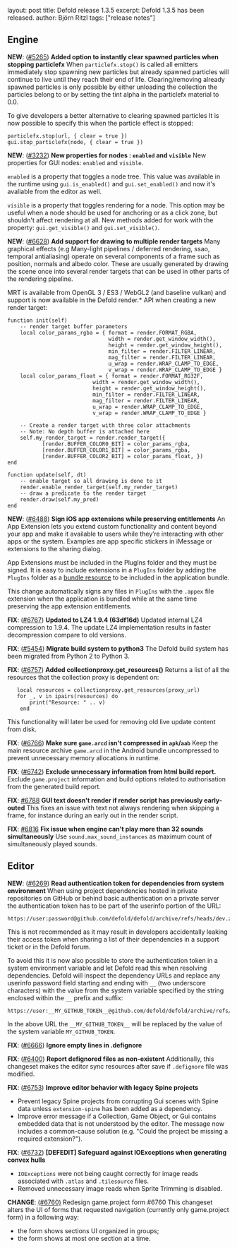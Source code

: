 layout: post
title:  Defold release 1.3.5
excerpt: Defold 1.3.5 has been released.
author: Björn Ritzl
tags: ["release notes"]


## Engine
__NEW__: ([#5265](https://github.com/defold/defold/issues/5265)) __Added option to instantly clear spawned particles when stopping particlefx__ 
When `particlefx.stop()` is called all emitters immediately stop spawning new particles but already spawned particles will continue to live until they reach their end of life. Clearing/removing already spawned particles is only possible by either unloading the collection the particles belong to or by setting the tint alpha in the particlefx material to 0.0. 

To give developers a better alternative to clearing spawned particles It is now possible to specify this when the particle effect is stopped:

```
particlefx.stop(url, { clear = true })
gui.stop_particlefx(node, { clear = true })
```


__NEW__: ([#3232](https://github.com/defold/defold/issues/3232)) __New properties for nodes : `enabled` and `visible`__ 
New properties for GUI nodes: `enabled` and `visible`.

`enabled` is a property that toggles a node tree. This value was available in the runtime using `gui.is_enabled()` and `gui.set_enabled()` and now it's avaliable from the editor as well.

`visible` is a property that toggles rendering for a node. This option may be useful when a node should be used for anchoring or as a click zone, but shouldn't affect rendering at all. New methods added for work with the property: `gui.get_visible()` and `gui.set_visible()`.


__NEW__: ([#6628](https://github.com/defold/defold/issues/6628)) __Add support for drawing to multiple render targets__ 
Many graphical effects (e.g Many-light pipelines / deferred rendering, ssao, temporal antialiasing) operate on several components of a frame such as position, normals and albedo color. These are usually generated by drawing the scene once into several render targets that can be used in other parts of the rendering pipeline. 

MRT is available from OpenGL 3 / ES3 / WebGL2 (and baseline vulkan) and support is now available in the Defold render.* API when creating a new render target:

```
function init(self)
    -- render target buffer parameters
    local color_params_rgba = { format = render.FORMAT_RGBA,
                                width = render.get_window_width(),
                                height = render.get_window_height(),
                                min_filter = render.FILTER_LINEAR,
                                mag_filter = render.FILTER_LINEAR,
                                u_wrap = render.WRAP_CLAMP_TO_EDGE,
                                v_wrap = render.WRAP_CLAMP_TO_EDGE }
    local color_params_float = { format = render.FORMAT_RG32F,
                           width = render.get_window_width(),
                           height = render.get_window_height(),
                           min_filter = render.FILTER_LINEAR,
                           mag_filter = render.FILTER_LINEAR,
                           u_wrap = render.WRAP_CLAMP_TO_EDGE,
                           v_wrap = render.WRAP_CLAMP_TO_EDGE }

    -- Create a render target with three color attachments
    -- Note: No depth buffer is attached here
    self.my_render_target = render.render_target({
           [render.BUFFER_COLOR0_BIT] = color_params_rgba,
           [render.BUFFER_COLOR1_BIT] = color_params_rgba,
           [render.BUFFER_COLOR2_BIT] = color_params_float, })
end

function update(self, dt)
    -- enable target so all drawing is done to it
    render.enable_render_target(self.my_render_target)
    -- draw a predicate to the render target
    render.draw(self.my_pred)
end
```


__NEW__: ([#6488](https://github.com/defold/defold/issues/6488)) __Sign iOS app extensions while preserving entitlements__ 
An App Extension lets you extend custom functionality and content beyond your app and make it available to users while they’re interacting with other apps or the system. Examples are app specific stickers in iMessage or extensions to the sharing dialog.

App Extensions must be included in the PlugIns folder and they must be signed. It is easy to include extensions in a `PlugIns` folder by adding the `PlugIns` folder as a [bundle resource](https://defold.com/manuals/project-settings/#bundle-resources) to be included in the application bundle.

This change automatically signs any files in `PlugIns` with the `.appex` file extension when the application is bundled while at the same time preserving the app extension entitlements.


__FIX__: ([#6767](https://github.com/defold/defold/pull/6767)) __Updated to LZ4 1.9.4 (63df16d)__ 
Updated internal LZ4 compression to 1.9.4. The update LZ4 implementation results in faster decompression compare to old versions.


__FIX__: ([#5454](https://github.com/defold/defold/issues/5454)) __Migrate build system to python3__ 
The Defold build system has been migrated from Python 2 to Python 3.


__FIX__: ([#6757](https://github.com/defold/defold/pull/6757)) __Added collectionproxy.get_resources()__ 
Returns a list of all the resources that the collection proxy is dependent on:

```
   local resources = collectionproxy.get_resources(proxy_url)
   for _, v in ipairs(resources) do
       print("Resource: " .. v)
    end
```

This functionality will later be used for removing old live update content from disk.


__FIX__: ([#6766](https://github.com/defold/defold/issues/6766)) __Make sure `game.arcd` isn't compressed in `apk`/`aab`__ 
Keep the main resource archive `game.arcd` in the Android bundle uncompressed to prevent unnecessary memory allocations in runtime.


__FIX__: ([#6742](https://github.com/defold/defold/issues/6742)) __Exclude unnecessary information from html build report.__ 
Exclude `game.project` information and build options related to authorisation from the generated build report.



__FIX__: [#6788](https://github.com/defold/defold/issues/6788) __GUI text doesn't render if render script has previously early-outed__
This fixes an issue with text not always rendering when skipping a frame, for instance during an early out in the render script.



__FIX__: [#6816](https://github.com/defold/defold/issues/6816) **Fix issue when engine can't play more than 32 sounds simultaneously**
Use `sound.max_sound_instances` as maximum count of simultaneously played sounds.


## Editor
__NEW__: ([#6269](https://github.com/defold/defold/issues/6269)) __Read authentication token for dependencies from system environment__ 
When using project dependencies hosted in private repositories on GitHub or behind basic authentication on a private server the authentication token has to be part of the userinfo portion of the URL:

```
https://user:password@github.com/defold/defold/archive/refs/heads/dev.zip
```

This is not recommended as it may result in developers accidentally leaking their access token when sharing a list of their dependencies in a support ticket or in the Defold forum.

To avoid this it is now also possible to store the authentication token in a system environment variable and let Defold read this when resolving dependencies. Defold will inspect the dependency URLs and replace any userinfo password field starting and ending with `__` (two underscore characters) with the value from the system variable specified by the string enclosed within the `__` prefix and suffix:

```
https://user:__MY_GITHUB_TOKEN__@github.com/defold/defold/archive/refs/heads/dev.zip
```

In the above URL the `__MY_GITHUB_TOKEN__` will be replaced by the value of the system variable `MY_GITHUB_TOKEN`.


__FIX__: ([#6666](https://github.com/defold/defold/issues/6666)) __Ignore empty lines in .defignore__ 



__FIX__: ([#6400](https://github.com/defold/defold/issues/6400)) __Report defignored files as non-existent__ 
Additionally, this changeset makes the editor sync resources after save if `.defignore` file was modified.



__FIX__: ([#6753](https://github.com/defold/defold/pull/6753)) __Improve editor behavior with legacy Spine projects__ 
* Prevent legacy Spine projects from corrupting Gui scenes with Spine data unless `extension-spine` has been added as a dependency.
* Improve error message if a Collection, Game Object, or Gui contains embedded data that is not understood by the editor. The message now includes a common-cause solution (e.g. "Could the project be missing a required extension?").



__FIX__: ([#6732](https://github.com/defold/defold/pull/6732)) __[DEFEDIT] Safeguard against IOExceptions when generating convex hulls__ 
* `IOExceptions` were not being caught correctly for image reads associated with `.atlas` and `.tilesource` files.
* Removed unnecessary image reads when Sprite Trimming is disabled.



__CHANGE__: [(#6760)]( https://github.com/defold/defold/pull/6732) Redesign game.project form #6760
This changeset alters the UI of forms that requested navigation (currently only game.project form) in a following way:

* the form shows sections UI organized in groups;
* the form shows at most one section at a time.

